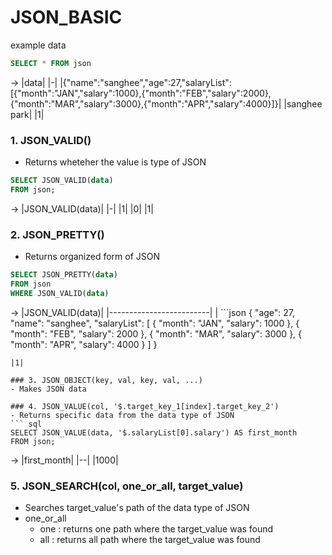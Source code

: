 # JSON_BASIC
example data
``` sql
SELECT * FROM json
```
-> 
|data|
|-|
|{"name":"sanghee","age":27,"salaryList":[{"month":"JAN","salary":1000},{"month":"FEB","salary":2000},{"month":"MAR","salary":3000},{"month":"APR","salary":4000}]}|
|sanghee park|
|1|

### 1. JSON_VALID()
- Returns wheteher the value is type of JSON
``` sql
SELECT JSON_VALID(data)
FROM json;
```
->
|JSON_VALID(data)|
|-|
|1|
|0|
|1|

### 2. JSON_PRETTY()
- Returns organized form of JSON
``` sql
SELECT JSON_PRETTY(data)
FROM json
WHERE JSON_VALID(data)
```
->
|JSON_VALID(data)|
|-------------------------|
| ```json
{
  "age": 27,
  "name": "sanghee",
  "salaryList": [
    { "month": "JAN", "salary": 1000 },
    { "month": "FEB", "salary": 2000 },
    { "month": "MAR", "salary": 3000 },
    { "month": "APR", "salary": 4000 }
  ]
}
``` |
|1|

### 3. JSON_OBJECT(key, val, key, val, ...)
- Makes JSON data

### 4. JSON_VALUE(col, '$.target_key_1[index].target_key_2')
- Returns specific data from the data type of JSON
``` sql
SELECT JSON_VALUE(data, '$.salaryList[0].salary') AS first_month
FROM json;
```
->
|first_month|
|--|
|1000|

### 5. JSON_SEARCH(col, one_or_all, target_value)
- Searches target_value's path of the data type of JSON
- one_or_all
  - one : returns one path where the target_value was found
  - all : returns all path where the target_value was found
